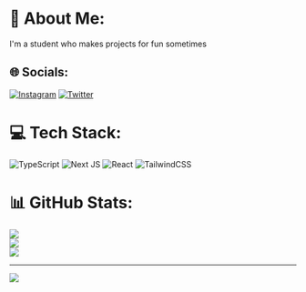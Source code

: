 # 💫 About Me:
I'm a student who makes projects for fun sometimes


## 🌐 Socials:
[![Instagram](https://img.shields.io/badge/Instagram-%23E4405F.svg?logo=Instagram&logoColor=white)](https://instagram.com/ethanniser) [![Twitter](https://img.shields.io/badge/Twitter-%231DA1F2.svg?logo=Twitter&logoColor=white)](https://twitter.com/ethanniser) 

# 💻 Tech Stack:
![TypeScript](https://img.shields.io/badge/typescript-%23007ACC.svg?style=for-the-badge&logo=typescript&logoColor=white) ![Next JS](https://img.shields.io/badge/Next-black?style=for-the-badge&logo=next.js&logoColor=white) ![React](https://img.shields.io/badge/react-%2320232a.svg?style=for-the-badge&logo=react&logoColor=%2361DAFB) ![TailwindCSS](https://img.shields.io/badge/tailwindcss-%2338B2AC.svg?style=for-the-badge&logo=tailwind-css&logoColor=white)
# 📊 GitHub Stats:
![](https://github-readme-stats.vercel.app/api?username=ethanniser&theme=midnight-purple&hide_border=false&include_all_commits=true&count_private=true)<br/>
![](https://github-readme-streak-stats.herokuapp.com/?user=ethanniser&theme=midnight-purple&hide_border=false)<br/>
![](https://github-readme-stats.vercel.app/api/top-langs/?username=ethanniser&theme=midnight-purple&hide_border=false&include_all_commits=true&count_private=true&layout=compact)

---
[![](https://visitcount.itsvg.in/api?id=ethanniser&icon=0&color=0)](https://visitcount.itsvg.in)

<!-- Proudly created with GPRM ( https://gprm.itsvg.in ) -->
